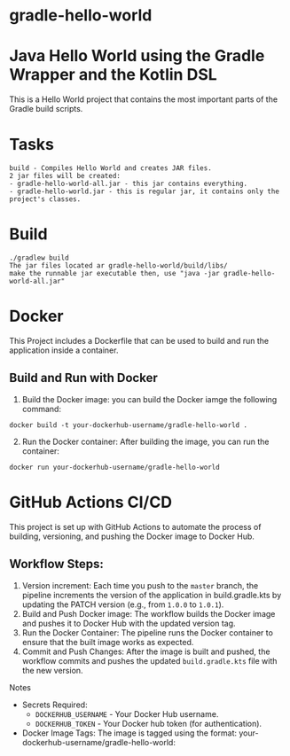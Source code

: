 # gradle-hello-world
# Java Hello World using the Gradle Wrapper and the Kotlin DSL
This is a Hello World project that contains the most important parts of the Gradle build scripts.

# Tasks
```
build - Compiles Hello World and creates JAR files.
2 jar files will be created:
- gradle-hello-world-all.jar - this jar contains everything.
- gradle-hello-world.jar - this is regular jar, it contains only the project's classes.
```

# Build
```
./gradlew build
The jar files located ar gradle-hello-world/build/libs/
make the runnable jar executable then, use "java -jar gradle-hello-world-all.jar"
```

# Docker
This Project includes a Dockerfile that can be used to build and run the application inside a container.
## Build and Run with Docker
1. Build the Docker image:
you can build the Docker iamge the following command:
```
docker build -t your-dockerhub-username/gradle-hello-world .
```
2. Run the Docker container:
After building the image, you can run the container:
```
docker run your-dockerhub-username/gradle-hello-world
```

# GitHub Actions CI/CD
This project is set up with GitHub Actions to automate the process of building, versioning, and pushing the Docker image to Docker Hub.

## Workflow Steps:
1. Version increment:  Each time you push to the `master` branch, the pipeline increments the version of the application in build.gradle.kts by updating the PATCH version (e.g., from `1.0.0` to `1.0.1`).
2. Build and Push Docker image:  The workflow builds the Docker image and pushes it to Docker Hub with the updated version tag.
3. Run the Docker Container:  The pipeline runs the Docker container to ensure that the built image works as expected.
4. Commit and Push Changes:  After the image is built and pushed, the workflow commits and pushes the updated `build.gradle.kts` file with the new version.

Notes
- Secrets Required:
	- `DOCKERHUB_USERNAME` - Your Docker Hub username.
	- `DOCKERHUB_TOKEN` - Your Docker hub token (for authentication).
- Docker Image Tags: The image is tagged using the format: your-dockerhub-username/gradle-hello-world:<new-version>
